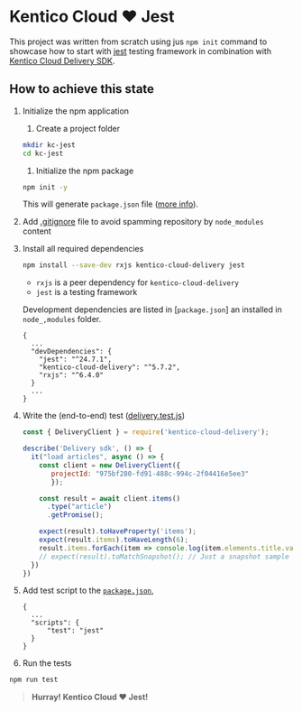 # Kentico Cloud :heart: Jest

This project was written from scratch using jus `npm init` command to showcase how to start with [jest](https://jestjs.io) testing framework in combination with [Kentico Cloud Delivery SDK](https://github.com/Kentico/kentico-cloud-js/tree/master/packages/delivery#kentico-cloud-delivery-sdk).

## How to achieve this state

1. Initialize the npm application

    1. Create a project folder

    ```sh
    mkdir kc-jest
    cd kc-jest
    ```

    1. Initialize the npm package

    ```sh
    npm init -y
    ```

    This will generate `package.json` file ([more info](https://docs.npmjs.com/cli/init)).

1. Add [.gitignore](.gitignore) file to avoid spamming repository by `node_modules` content

1. Install all required dependencies

    ```sh
    npm install --save-dev rxjs kentico-cloud-delivery jest
    ```

    * `rxjs` is a peer dependency for `kentico-cloud-delivery`
    * `jest` is a testing framework

    Development dependencies are listed in [`package.json`] an installed in `node_,modules` folder.

    ```plain
    {
      ...
      "devDependencies": {
        "jest": "^24.7.1",
        "kentico-cloud-delivery": "^5.7.2",
        "rxjs": "^6.4.0"
      }
      ...
    }
    ```

1. Write the (end-to-end) test ([delivery.test.js](delivery.test.js))

      ```javascript
      const { DeliveryClient } = require('kentico-cloud-delivery');

      describe('Delivery sdk', () => {
        it("load articles", async () => {
          const client = new DeliveryClient({
             projectId: "975bf280-fd91-488c-994c-2f04416e5ee3" 
             });

          const result = await client.items()
            .type("article")
            .getPromise();

          expect(result).toHaveProperty('items');
          expect(result.items).toHaveLength(6);
          result.items.forEach(item => console.log(item.elements.title.value)); // Just to see the titles in log
          // expect(result).toMatchSnapshot(); // Just a snapshot sample (https://jestjs.io/docs/en/snapshot-testing)
        })
      })
      ```

1. Add test script to the [`package.json`](package.json),

      ```plain
      {
        ...
        "scripts": {
            "test": "jest"
        }
      }
      ```

1. Run the tests

```sh
npm run test
```

> **Hurray! Kentico Cloud :heart: Jest!**

